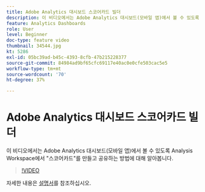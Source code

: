 ```yaml
---
title: Adobe Analytics 대시보드 스코어카드 빌더
description: 이 비디오에서는 Adobe Analytics 대시보드(모바일 앱)에서 볼 수 있도록 Analysis Workspace에서 "스코어카드"를 만들고 공유하는 방법에 대해 알아봅니다.
feature: Analytics Dashboards
role: User
level: Beginner
doc-type: feature video
thumbnail: 34544.jpg
kt: 5286
exl-id: 05bc39ad-b45c-4393-8cfb-47b215228377
source-git-commit: 84984ad9bf65cfc69117e40ac0e0cfe503cac5e5
workflow-type: tm+mt
source-wordcount: '70'
ht-degree: 37%

---
```


# Adobe Analytics 대시보드 스코어카드 빌더

이 비디오에서는 Adobe Analytics 대시보드(모바일 앱)에서 볼 수 있도록 Analysis Workspace에서 &quot;스코어카드&quot;를 만들고 공유하는 방법에 대해 알아봅니다.

>[!VIDEO](https://video.tv.adobe.com/v/34544/?quality=12&learn=on)

자세한 내용은 [설명서](https://experienceleague.adobe.com/docs/analytics/analyze/mobapp/home.html?lang=ko)를 참조하십시오.

